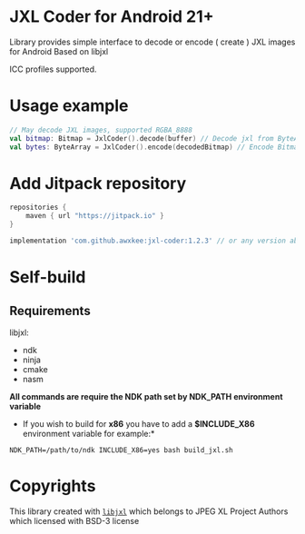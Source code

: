 # JXL Coder for Android 21+

Library provides simple interface to decode or encode ( create ) JXL images for Android
Based on libjxl

ICC profiles supported.

# Usage example

```kotlin
// May decode JXL images, supported RGBA_8888
val bitmap: Bitmap = JxlCoder().decode(buffer) // Decode jxl from ByteArray
val bytes: ByteArray = JxlCoder().encode(decodedBitmap) // Encode Bitmap to JXL
```

# Add Jitpack repository

```groovy
repositories {
    maven { url "https://jitpack.io" }
}
```

```groovy
implementation 'com.github.awxkee:jxl-coder:1.2.3' // or any version above picker from release tags
```

# Self-build

## Requirements

libjxl:

- ndk
- ninja
- cmake
- nasm

**All commands are require the NDK path set by NDK_PATH environment variable**

* If you wish to build for **x86** you have to add a **$INCLUDE_X86** environment variable for
  example:*

```shell
NDK_PATH=/path/to/ndk INCLUDE_X86=yes bash build_jxl.sh
```

# Copyrights

This library created with [`libjxl`](https://github.com/libjxl/libjxl/tree/main) which belongs to JPEG XL Project
Authors which licensed with BSD-3 license
